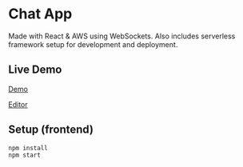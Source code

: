 # Chat App

Made with React & AWS using WebSockets. Also includes serverless framework setup for development and deployment.

## Live Demo

[Demo](https://pfhkh.csb.app/)

[Editor](https://codesandbox.io/s/aws-react-chat-app-pfhkh?fontsize=14&hidenavigation=1&theme=dark)

## Setup (frontend)

```
npm install
npm start
```
